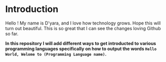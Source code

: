 # Introduction

Hello ! My name is D'yara, and I love how technology grows. Hope this will turn out beautiful. This is so great that I can see the changes loving Github so far.

**In this repository I will add different ways to get introducted to various programming languages specifically on how to output the words `Hello World, Welome to (Programming Language name)`.**

